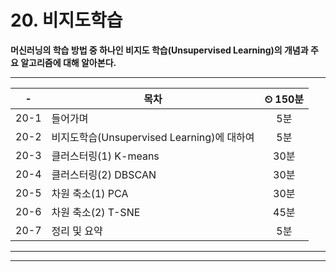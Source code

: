 # 20. 비지도학습

**머신러닝의 학습 방법 중 하나인 비지도 학습(Unsupervised Learning)의 개념과 주요 알고리즘에 대해 알아본다.**

---

|-|목차|⏲ 150분|
|:---:|---|:---:|
|20-1| 들어가며 | 5분|
|20-2| 비지도학습(Unsupervised Learning)에 대하여 | 5분|
|20-3| 클러스터링(1) K-means | 30분|
|20-4| 클러스터링(2) DBSCAN | 30분|
|20-5| 차원 축소(1) PCA | 30분|
|20-6| 차원 축소(2) T-SNE | 45분|
|20-7| 정리 및 요약 | 5분|


---


---

